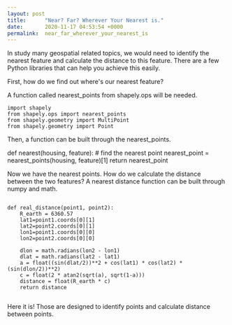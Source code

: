 ```yaml
---
layout: post
title:      "Near? Far? Wherever Your Nearest is."
date:       2020-11-17 04:53:54 +0000
permalink:  near_far_wherever_your_nearest_is
---
```



In study many geospatial related topics, we would need to identify the nearest feature and calculate the distance to this feature. There are a few Python libraries that can help you achieve this easily. 

First, how do we find out where's our nearest feature?

A function called nearest_points from shapely.ops will be needed. 
```
import shapely
from shapely.ops import nearest_points
from shapely.geometry import MultiPoint
from shapely.geometry import Point
```

Then, a function can be built through the nearest_points. 

def nearest(housing, feature):
     # find the nearest point
    nearest_point = nearest_points(housing, feature)[1]
    return nearest_point
		
Now we have the nearest points. How do we calculate the distance between the two features? A nearest distance function can be built through numpy and math. 

```

def real_distance(point1, point2):
    R_earth = 6360.57
    lat1=point1.coords[0][1]
    lat2=point2.coords[0][1]
    lon1=point1.coords[0][0]
    lon2=point2.coords[0][0]
        
    dlon = math.radians(lon2 - lon1)
    dlat = math.radians(lat2 - lat1)
    a = float((sin(dlat/2))**2 + cos(lat1) * cos(lat2) * (sin(dlon/2))**2)
    c = float(2 * atan2(sqrt(a), sqrt(1-a)))
    distance = float(R_earth * c)
    return distance
		
```

Here it is! Those are designed to identify points and calculate distance between points. 
		
